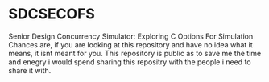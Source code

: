 # SDCSECOFS
Senior Design Concurrency Simulator: Exploring C Options For Simulation 
Chances are, if you are looking at this repository and have no idea what it means, it isnt meant for you. This repository is public as to save me the time and enegry i would spend sharing this repositry with the people i need to share it with.